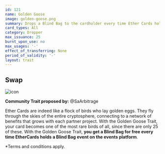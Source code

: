 ```yaml
---
id: 121
name: Golden Goose
image: golden-goose.png
summary: Drops a Blind Bag to the cardholder every time Ether Cards holds a Blind Bag event.
card_types: All
category: Dropper
max_issuance: 25
burnt_upon_use: no
max_usages: '-'
effect_of_transferring: None
period_of_validity: '-'
layout: trait
---
```


## Swap

![icon](/assets/images/trait-icons/{{page.image}})

**Community Trait proposed by:** @SaArbitrage

Ether Cards are indeed like a flock of birds who lay golden eggs. They fly through the skies of the entire cryptosphere, connecting to a network of benefits that grows with each partner project. With the Golden Goose Trait, your card becomes one of the most rare birds of all, since there are only 25 of these. With the Golden Goose Trait, **you get a Blind Bag for free every time EtherCards holds a Blind Bag event on the events platform**. 

*Terms and conditions apply.
